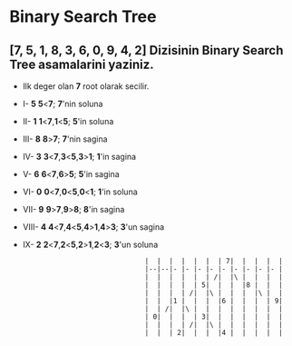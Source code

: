# Binary Search Tree

## [7, 5, 1, 8, 3, 6, 0, 9, 4, 2] Dizisinin Binary Search Tree asamalarini yaziniz.
   
- Ilk deger olan **7** root olarak secilir.

- I- **5**
    **5**<**7**; **7**'nin soluna

- II- **1**
    **1**<**7**,**1**<**5**; **5**'in soluna

- III- **8**
    **8**>**7**; **7**'nin sagina

- IV- **3**
    **3**<**7**,**3**<**5**,**3**>**1**; **1**'in sagina

- V- **6**
    **6**<**7**,**6**>**5**; **5**'in sagina

- VI- **0** 
    **0**<**7**,**0**<**5**,**0**<**1**; **1**'in soluna

- VII- **9** 
    **9**>**7**,**9**>**8**; **8**'in sagina

- VIII- **4** 
    **4**<**7**,**4**<**5**,**4**>**1**,**4**>**3**; **3**'un sagina

- IX- **2** 
    **2**<**7**,**2**<**5**,**2**>**1**,**2**<**3**; **3**'un soluna



                                    |  |  |  |  |  |  | 7|  |  |  |  |  
                                    |--|--|- |- |- |- |- |- |- |- |- |
                                    |  |  |  |  |  | /|  |\ |  |  |  | 
                                    |  |  |  |  | 5|  |  |  |8 |  |  | 
                                    |  |  |  | /|  |\ |  |  |  |\ |  | 
                                    |  |  |1 |  |  |  |6 |  |  |  | 9|
                                    |  | /|  |\ |  |  |  |  |  |  |  |
                                    | 0|  |  |  | 3|  |  |  |  |  |  |
                                    |  |  |  | /|  |\ |  |  |  |  |  |
                                    |  |  | 2|  |  |  |4 |  |  |  |  |








